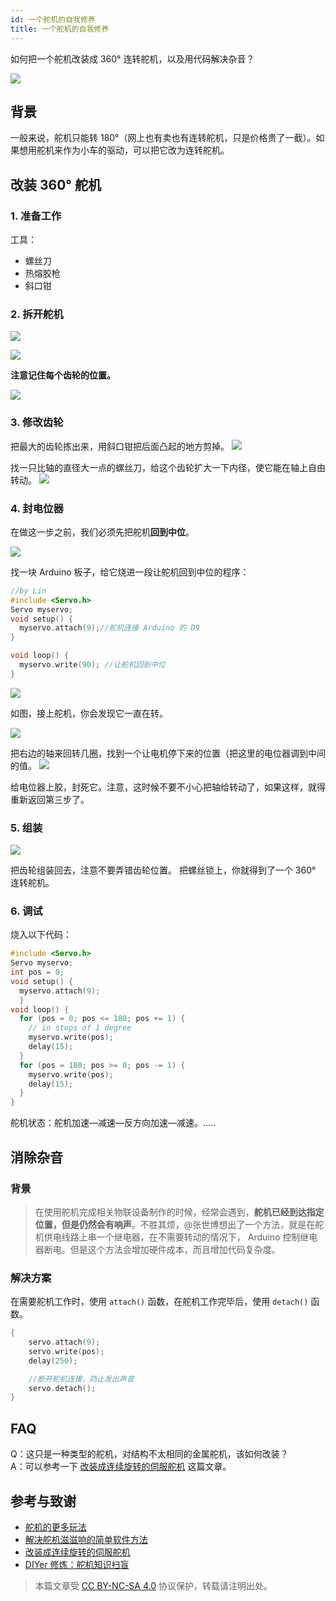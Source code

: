```yaml
---
id: 一个舵机的自我修养
title: 一个舵机的自我修养
---
```


如何把一个舵机改装成 360° 连转舵机，以及用代码解决杂音？

![](https://cos.wiki-power.com/img/2218072-04cbc8eb7ac10ddc.jpg)

## 背景

一般来说，舵机只能转 180°（网上也有卖也有连转舵机，只是价格贵了一截）。如果想用舵机来作为小车的驱动，可以把它改为连转舵机。

## 改装 360° 舵机

### 1. 准备工作

工具：

- 螺丝刀
- 热熔胶枪
- 斜口钳


### 2. 拆开舵机

![](https://cos.wiki-power.com/img/2218072-7bc137198ac65914.jpg)

![](https://cos.wiki-power.com/img/2218072-ce45e1ce8a869ed2.jpg)

**注意记住每个齿轮的位置。**

![](https://cos.wiki-power.com/img/2218072-f81faeac715a89f7.jpg)

### 3. 修改齿轮

把最大的齿轮拣出来，用斜口钳把后面凸起的地方剪掉。 ![](https://cos.wiki-power.com/img/2218072-2fab2f9620b5efb2.jpg)

找一只比轴的直径大一点的螺丝刀，给这个齿轮扩大一下内径，使它能在轴上自由转动。 ![](https://cos.wiki-power.com/img/2218072-b5de55e257df450e.jpg)

### 4. 封电位器

在做这一步之前，我们必须先把舵机**回到中位**。

![](https://cos.wiki-power.com/img/2218072-3f7127da4c2c8d88.jpg)

找一块 Arduino 板子，给它烧进一段让舵机回到中位的程序：

```cpp
//by Lin
#include <Servo.h>
Servo myservo;
void setup() {
  myservo.attach(9);//舵机连接 Arduino 的 D9
}

void loop() {
  myservo.write(90); //让舵机回到中位
}
```

![](https://cos.wiki-power.com/img/2218072-41374b07e5f87b06.png)

如图，接上舵机，你会发现它一直在转。

![](https://cos.wiki-power.com/img/2218072-04e91993e3d57d4d.jpg)

把右边的轴来回转几圈，找到一个让电机停下来的位置（把这里的电位器调到中间的值。 ![](https://cos.wiki-power.com/img/2218072-964d07b3c4c304d4.jpg)

给电位器上胶，封死它。注意，这时候不要不小心把轴给转动了，如果这样，就得重新返回第三步了。

### 5. 组装

![](https://cos.wiki-power.com/img/2218072-d0aec7a2cb430e4c.jpg)

把齿轮组装回去，注意不要弄错齿轮位置。 把螺丝锁上，你就得到了一个 360° 连转舵机。

### 6. 调试

烧入以下代码：

```cpp
#include <Servo.h>
Servo myservo;
int pos = 0;
void setup() {
  myservo.attach(9);
  }
void loop() {
  for (pos = 0; pos <= 180; pos += 1) {
    // in steps of 1 degree
    myservo.write(pos);
    delay(15);
  }
  for (pos = 180; pos >= 0; pos -= 1) {
    myservo.write(pos);
    delay(15);
  }
}
```

舵机状态：舵机加速—减速—反方向加速—减速。.....

## 消除杂音

### 背景

> 在使用舵机完成相关物联设备制作的时候，经常会遇到，**舵机已经到达指定位置，但是仍然会有响声**。不胜其烦，@张世博想出了一个方法，就是在舵机供电线路上串一个继电器，在不需要转动的情况下， Arduino 控制继电器断电。但是这个方法会增加硬件成本，而且增加代码复杂度。

### 解决方案

在需要舵机工作时，使用 `attach()` 函数，在舵机工作完毕后，使用 `detach()` 函数。

```cpp
{
    servo.attach(9);
    servo.write(pos);
    delay(250);

    //断开舵机连接，防止发出声音
    servo.detach();
}
```

## FAQ

Q：这只是一种类型的舵机，对结构不太相同的金属舵机，该如何改装？  
A：可以参考一下 [改装成连续旋转的伺服舵机](https://www.geek-workshop.com/thread-14885-1-1.html) 这篇文章。

## 参考与致谢

- [舵机的更多玩法](https://mp.weixin.qq.com/s?__biz=MjM5MzUzODg2NA==&mid=2652149326&idx=1&sn=1760691e14cd110345f1847658acefd3&mpshare=1&scene=1&srcid=1003cUr6AYjfze46sYqMbGmP#rd)
- [解决舵机滋滋响的简单软件方法](https://blog.vvzero.com/2018/04/13/servo-without-ringing-by-software/)
- [改装成连续旋转的伺服舵机](https://www.geek-workshop.com/thread-14885-1-1.html)
- [DIYer 修炼：舵机知识扫盲](https://www.guokr.com/article/5292/)



> 本篇文章受 [CC BY-NC-SA 4.0](https://creativecommons.org/licenses/by/4.0/deed.zh) 协议保护，转载请注明出处。

